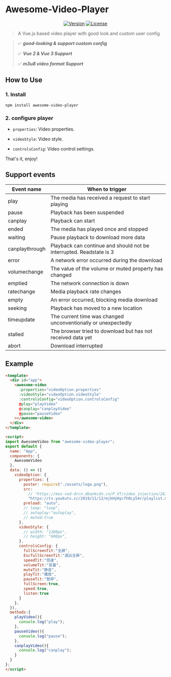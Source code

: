 # Awesome-Video-Player
<p align="center">
  <a href="https://www.npmjs.com/package/awesome-video-player"><img src="https://img.shields.io/npm/v/awesome-video-player.svg?sanitize=true" alt="Version"></a>
  <a href="https://www.npmjs.com/package/awesome-video-player"><img src="https://img.shields.io/npm/l/awesome-video-player.svg?sanitize=true" alt="License"></a>
  <br>
</p>

> A Vue.js based video player with good look and custom user config

> ✅ ***good-looking & support custom config***
> 
> ✅ ***Vue 2 & Vue 3 Support***
> 
> ✅ ***m3u8 video format Support***

## How to Use
### 1. Install
```
npm install awesome-video-player
```
### 2. configure player

- `properties`: Video properties.

- `videoStyle`: Video style.

- `controlsConfig`: Video control settings.

That's it, enjoy!

## Support events
|  Event name   | When to trigger |
|  ----  | ----  |
| play | The media has received a request to start playing |
| pause  | Playback has been suspended |
| canplay  | Playback can start |
| ended  | The media has played once and stopped |
| waiting  | Pause playback to download more data |
| canplaythrough  | Playback can continue and should not be interrupted. Readstate is 3 |
| error  | A network error occurred during the download |
| volumechange  | The value of the volume or muted property has changed |
| emptied  | The network connection is down |
| ratechange  | Media playback rate changes |
| empty  | An error occurred, blocking media download |
| seeking  | Playback has moved to a new location |
| timeupdate  | The current time was changed unconventionally or unexpectedly |
| stalled  | The browser tried to download but has not received data yet |
| abort  | Download interrupted |

## Example
```html
<template>
  <div id="app">
    <awesome-video
      :properties="videoOption.properties"
      :videoStyle="videoOption.videoStyle"
      :controlsConfig="videoOption.controlsConfig"
      @play="playVideo"
      @canplay="canplayVideo"
      @pause="pauseVideo"
    ></awesome-video>
  </div>
</template>

<script>
import AwesomeVideo from "awesome-video-player";
export default {
  name: "App",
  components: {
    AwesomeVideo
  },
  data: () => ({
    videoOption: {
      properties: {
        poster: require("./assets/logo.png"),
        src:
          // "https://mos-vod-drcn.dbankcdn.cn/P_VT/video_injection/2A1343EFA/v3/6CC21C811065945606293295744/MP4Mix_H.264_1920x1080_6000_HEAAC1_PVC_NoCut.mp4",
          "https://tv.youkutv.cc/2019/11/12/mjkHyHycfh0LyS4r/playlist.m3u8",
        preload: "auto",
        // loop: "loop",
        // autoplay:"autoplay",
        // muted:true
      },
      videoStyle: {
        // width: "1200px",
        // height: "600px",
      },
      controlsConfig: {
        fullScreenTit:"全屏",
        EscfullScreenTit:"退出全屏",
        speedTit:"倍速",
        volumeTit:"音量",
        muteTit:"静音",
        playTit:"播放",
        pauseTit:"暂停",
        fullScreen:true,
        speed:true,
        listen:true
      }
    },
  }),
  methods:{
    playVideo(){
      console.log("play");
    },
    pauseVideo(){
      console.log("pause");
    },
    canplayVideo(){
      console.log("canplay");
    }
  }
};
</script>
```

